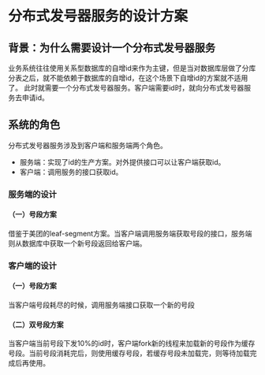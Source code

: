 # 分布式发号器服务的设计方案

## 背景：为什么需要设计一个分布式发号器服务
业务系统往往使用关系型数据库的自增id来作为主键，但是当对数据库层做了分库分表之后，就不能依赖于数据库的自增id，在这个场景下自增id的方案就不适用了。
此时就需要一个分布式发号器服务。客户端需要id时，就向分布式发号器服务去申请id。

## 系统的角色
分布式发号器服务涉及到客户端和服务端两个角色。

* 服务端：实现了id的生产方案。对外提供接口可以让客户端获取id。
* 客户端：调用服务的接口获取id。

### 服务端的设计
#### （一）号段方案
借鉴于美团的leaf-segment方案。当客户端调用服务端获取号段的接口，服务端则从数据库中获取一个新号段返回给客户端。

### 客户端的设计
#### （一）号段方案
当客户端号段耗尽的时候，调用服务端接口获取一个新的号段
#### （二）双号段方案
当客户端当前号段下发10%的id时，客户端fork新的线程来加载新的号段作为缓存号段。当前号段消耗完后，则使用缓存号段，若缓存号段未加载完，则等待加载完成后再使用。
